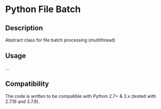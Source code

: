 # Python File Batch

## Description
Abstract class for file batch processing (mutlithread)



## Usage

...



## Compatibility

The code is written to be compatible with Python 2.7+ & 3.x (tested with 2.7.16 and 3.7.9).
